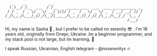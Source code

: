 ```
   _    __          __                                         
  (_)__/ /__  ___  / /__    _____ ____  ___  ___ ___________ __
 / / _  / _ \/ _ \/ __/ |/|/ / _ `/ _ \/ _ \/ _ `/ __/ __/ // /
/_/\_,_/\___/_//_/\__/|__,__/\_,_/_//_/_//_/\_,_/\__/_/  \_, / 
                                                        /___/  
```                                                        
Hi, my name is Sasha 👋 , but I prefer to be called no serenity 😎 . I'm 18 years old, originally from Dnepr, Ukraine .Im a beginner programmer, and my stack pool is not large, but im learning. 🥰

I speak Russian, Ukrainian, English
telegram - @noserenityx 🔥
